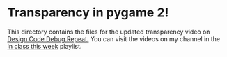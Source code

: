 # Transparency in pygame 2!
This directory contains the files for the updated transparency video on <a href="https://www.youtube.com/channel/UCd8ZAc9IpjNxDhBBHELJWtA" target="_blank">Design Code Debug Repeat.</a>  You can visit the videos on my channel in the <a href="https://www.youtube.com/playlist?list=PLTwy92rWKPiEttkiQiUvOv8CSq4GQdL3R" target="_blank">In class this week</a> playlist.
